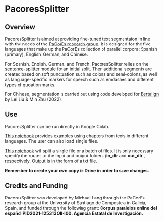 # PacoresSplitter

## Overview
PacoresSplitter is aimed at providing fine-tuned text segmentaion in line with the needs of the [PaCorEs research group](https://www.pacores.eu/). It is designed for the five languages that make up the PaCorEs collection of parallel corpora: Spanish (primary), English, German, and Chinese.

For Spanish, English, German, and French, PacoresSplitter relies on the [sentence-splitter](https://pypi.org/project/sentence-splitter/) module for an initial split. Then additional segments are created based on soft punctuation such as colons and semi-colons, as well as language-specific markers for speech such as emdashes and different types of quoation marks.

For Chinese, segmentation is carried out using code developed for [Bertalign](https://github.com/bfsujason/bertalign/tree/main) by Lei Liu & Min Zhu (2022).

## Use
PacoresSplitter can be run directly in Google Colab. 

[This notebook](https://colab.research.google.com/drive/1xQh_8_cfKSgBEl_4ccALsTv4xMbsEFys?usp=sharing) provides examples using chapters from texts in different languages. The user can also load single files.

[This notebook](https://colab.research.google.com/drive/1iWqQQE9PuiGy4MmjLfV6KSEmLMafNZqM?usp=sharing) will split a single file or a batch of files. It is only necessary specify the routes to the input and output folders (**in_dir** and **out_dir**), respectively. Output is in the form of a txt file.

**Remember to create your own copy in Drive in order to save changes.**

## Credits and Funding
PacoresSplitter was developed by Michael Lang through the PaCorEs research group at the University of Santiago de Compostela in Galicia, Spain, and funded through the following grant: **Corpus paralelos online del español PID2021-125313OB-I00. Agencia Estatal de Investigación.**
